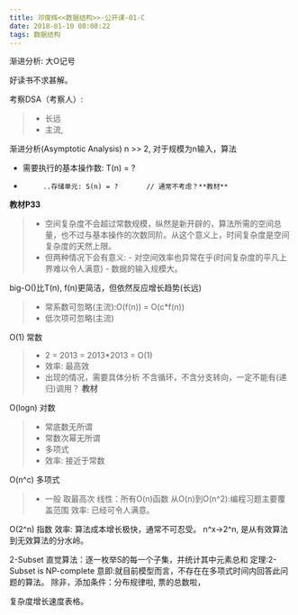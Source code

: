 ```yaml
---
title: 邓俊辉<<数据结构>>-公开课-01-C
date: 2018-01-10 00:08:22
tags: 数据结构
---
```



渐进分析: 大O记号 

好读书不求甚解。

考察DSA（考察人）:
> * 长远
> * 主流,

渐进分析(Asymptotic Analysis) n >> 2, 对于规模为n输入，算法
  - 需要执行的基本操作数: T(n) = ?
  -          ..存储单元: S(n) = ?       // 通常不考虑？**教材**

**教材P33**
> * 空间复杂度不会超过常数规模，纵然是新开辟的，算法所需的空间总量，也不过与基本操作的次数同阶。从这个意义上，时间复杂度是空间复杂度的天然上限。
> * 但两种情况下会有意义:
    - 对空间效率也异常在乎(时间复杂度的平凡上界难以令人满意)
    - 数据的输入规模大。

big-O()比T(n), f(n)更简洁，但依然反应增长趋势(长远)
> * 常系数可忽略(主流):O(f(n)) = O(c*f(n))
> * 低次项可忽略(主流)

O(1)
常数
  > * 2 = 2013 = 2013*2013 = O(1)
  > * 效率: 最高效
  > * 出现的情况，需要具体分析
      不含循环，不含分支转向，一定不能有(递归)调用？
  **教材**

O(logn)
对数
  > * 常底数无所谓
  > * 常数次幂无所谓
  > * 多项式
  > * 效率: 接近于常数

O(n^c)
多项式
  > * 一般 取最高次
线性：所有O(n)函数
从O(n)到O(n^2):编程习题主要覆盖范围
> 效率: 已经可令人满意。

O(2^n)
指数
效率: 算法成本增长极快，通常不可忍受。
n^x->2^n, 是从有效算法到无效算法的分水岭。

2-Subset
直觉算法：逐一枚举S的每一个子集，并统计其中元素总和
定理:2-Subset is NP-complete
意即:就目前模型而言，不存在在多项式时间内回答此问题的算法。
     除非，添加条件：分布规律啦, 票的总数啦，

复杂度增长速度表格。
